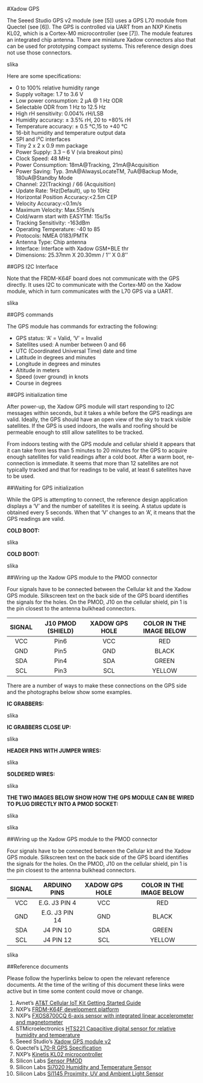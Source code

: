 #Xadow GPS

The Seeed Studio GPS v2 module (see [5]) uses a GPS L70 module from Quectel (see [6]). The GPS is controlled via
UART from an NXP Kinetis KL02, which is a Cortex-M0 microcontroller (see [7]). The module features an integrated chip
antenna. There are miniature Xadow connectors also that can be used for prototyping compact systems. This reference
design does not use those connectors.

slika

Here are some specifications:

* 0 to 100% relative humidity range
* Supply voltage: 1.7 to 3.6 V
* Low power consumption: 2 μA @ 1 Hz ODR
* Selectable ODR from 1 Hz to 12.5 Hz
* High rH sensitivity: 0.004% rH/LSB
* Humidity accuracy: ± 3.5% rH, 20 to +80% rH
* Temperature accuracy: ± 0.5 °C,15 to +40 °C
* 16-bit humidity and temperature output data
* SPI and I²C interfaces
* Tiny 2 x 2 x 0.9 mm package
* Power Supply: 3.3 – 6 V (via breakout pins)
* Clock Speed: 48 MHz
* Power Consumption: 18mA@Tracking, 21mA@Acquisition
* Power Saving: Typ. 3mA@AlwaysLocateTM, 7uA@Backup Mode, 180uA@Standby Mode
* Channel: 22(Tracking) / 66 (Acquisition)
* Update Rate: 1Hz(Default), up to 10Hz
* Horizontal Position Accuracy:<2.5m CEP
* Velocity Accuracy:<0.1m/s
* Maximum Velocity: Max.515m/s
* Cold/warm start with EASYTM: 15s/5s
* Tracking Sensitivity: -163dBm
* Operating Temperature: -40 to 85
* Protocols: NMEA 0183/PMTK
* Antenna Type: Chip antenna
* Interface: Interface with Xadow GSM+BLE thr
* Dimensions: 25.37mm X 20.30mm / 1’’ X 0.8’’

##GPS I2C Interface

Note that the FRDM-K64F board does not communicate with the GPS directly. It uses I2C to communicate with the
Cortex-M0 on the Xadow module, which in turn communicates with the L70 GPS via a UART.

slika

##GPS commands

The GPS module has commands for extracting the following:

* GPS status: ‘A’ = Valid, ‘V’ = Invalid
* Satellites used: A number between 0 and 66
* UTC (Coordinated Universal Time) date and time
* Latitude in degrees and minutes
* Longitude in degrees and minutes
* Altitude in meters
* Speed (over ground) in knots
* Course in degrees

##GPS initialization time

After power-up, the Xadow GPS module will start responding to I2C messages within seconds, but it takes a while before
the GPS readings are valid. Ideally, the GPS should have an open view of the sky to track visible satellites. If the GPS is used
indoors, the walls and roofing should be permeable enough to still allow satellites to be tracked.

From indoors testing with the GPS module and cellular shield it appears that it can take from less than 5 minutes to 20
minutes for the GPS to acquire enough satellites for valid readings after a cold boot. After a warm boot, re-connection
is immediate. It seems that more than 12 satellites are not typically tracked and that for readings to be valid, at least 6
satellites have to be used.

##Waiting for GPS initialization

While the GPS is attempting to connect, the reference design application displays a ‘V’ and the number of satellites it is
seeing. A status update is obtained every 5 seconds. When that ‘V’ changes to an ‘A’, it means that the GPS readings are
valid.

**COLD BOOT:**

slika

**COLD BOOT:**

slika

##Wiring up the Xadow GPS module to the PMOD connector

Four signals have to be connected between the Cellular kit and the Xadow GPS module. Silkscreen text on the back side
of the GPS board identifies the signals for the holes. On the PMOD, J10 on the cellular shield, pin 1 is the pin closest to the
antenna bulkhead connectors.

| SIGNAL | J10 PMOD (SHIELD) | XADOW GPS HOLE | COLOR IN THE IMAGE BELOW |
|:------:|:-----------------:|:--------------:|:------------------------:|
|   VCC  |        Pin6       |       VCC      |            RED           |
|   GND  |        Pin5       |       GND      |           BLACK          |
|   SDA  |        Pin4       |       SDA      |           GREEN          |
|   SCL  |        Pin3       |       SCL      |          YELLOW          |

There are a number of ways to make these connections on the GPS side and the photographs below show some
examples.

**IC GRABBERS:**

slika

**IC GRABBERS CLOSE UP:**

slika

**HEADER PINS WITH JUMPER WIRES:**

slika

**SOLDERED WIRES:**

slika

**THE TWO IMAGES BELOW SHOW HOW THE GPS MODULE CAN BE WIRED TO PLUG DIRECTLY INTO A PMOD SOCKET:**

slika

slika

##Wiring up the Xadow GPS module to the PMOD connector

Four signals have to be connected between the Cellular kit and the Xadow GPS module. Silkscreen text on the back side
of the GPS board identifies the signals for the holes. On the PMOD, J10 on the cellular shield, pin 1 is the pin closest to the
antenna bulkhead connectors.

| SIGNAL |  ARDUINO PINS  | XADOW GPS HOLE | COLOR IN THE IMAGE BELOW |
|:------:|:--------------:|:--------------:|:------------------------:|
|   VCC  |  E.G. J3 PIN 4 |       VCC      |            RED           |
|   GND  | E.G. J3 PIN 14 |       GND      |           BLACK          |
|   SDA  |    J4 PIN 10   |       SDA      |           GREEN          |
|   SCL  |    J4 PIN 12   |       SCL      |          YELLOW          |

slika

##Reference documents

Please follow the hyperlinks below to open the relevant reference documents. At the time of the writing of
this document these links were active but in time some content could move or change.

1. Avnet’s  [AT&T Cellular IoT Kit Getting Started Guide](http://cloudconnectkits.org/product/att-cellular-iot-starter-kit "cloudconnectkits.org/product/att-cellular-iot-starter-kit")
2. NXP’s [FRDM-K64F development platform](https://developer.mbed.org/platforms/FRDM-K64F/ "developer.mbed.org/platforms/FRDM-K64F/")
3. NXP’s [FXOS8700CQ 6-axis sensor with integrated linear accelerometer and magnetometer](http://www.nxp.com/files/sensors/doc/data_sheet/FXOS8700CQ.pdf "www.nxp.com/files/sensors/doc/data_sheet/FXOS8700CQ.pdf")
4. STMicroelectronics [HTS221 Capacitive digital sensor for relative humidity and temperature](http://www.st.com/content/ccc/resource/technical/document/datasheet/4d/9a/9c/ad/25/07/42/34/DM00116291.pdf/files/DM00116291.pdf/jcr:content/translations/en.DM00116291.pdf "www.st.com/content/ccc/resource/technical/document/datasheet/4d/9a/9c/ad/25/07/42/34/DM00116291.pdf/files/DM00116291.pdf/jcr:content/translations/en.DM00116291.pdf")
5. Seeed Studio’s [Xadow GPS module v2](http://www.seeedstudio.com/depot/Xadow-GPS-v2-p-2557.html "www.seeedstudio.com/depot/Xadow-GPS-v2-p-2557.html")
6. Quectel’s [L70-R GPS Specification](http://www.quectel.com/UploadFile/Product/Quectel_L70-R_GPS_Specification_V2.1.pdf "www.quectel.com/UploadFile/Product/Quectel_L70-R_GPS_Specification_V2.1.pdf")
7. NXP’s [Kinetis KL02 microcontroller](http://www.nxp.com/files/32bit/doc/data_sheet/KL02P20M48SF0.pdf?fasp=1&WT_TYPE=Data%20Sheets&WT_VENDOR=FREESCALE&WT_FILE_FORMAT=pdf&WT_ASSET=Documentation&fileExt=.pdf "www.nxp.com/files/32bit/doc/data_sheet/KL02P20M48SF0.pdf?fasp=1&WT_TYPE=Data%20Sheets&WT_VENDOR=FREESCALE&WT_FILE_FORMAT=pdf&WT_ASSET=Documentation&fileExt=.pdf")
8. Silicon Labs [Sensor PMOD](http://pages.silabs.com/rs/silabs/images/Sensor-PMD-DataSheet.pdf "pages.silabs.com/rs/silabs/images/Sensor-PMD-DataSheet.pdf")
9. Silicon Labs [Si7020 Humidity and Temperature Sensor](https://www.silabs.com/Support%20Documents%2FTechnicalDocs%2FSi7020-A20.pdf "www.silabs.com/Support%20Documents%2FTechnicalDocs%2FSi7020-A20.pdf")
10. Silicon Labs [Si1145 Proximity, UV and Ambient Light Sensor](https://www.silabs.com/Support%20Documents/TechnicalDocs/Si1145-46-47.pdf "www.silabs.com/Support%20Documents/TechnicalDocs/Si1145-46-47.pdf")